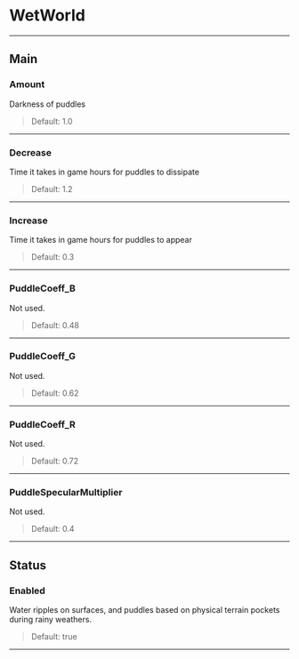 # WetWorld

---

## Main

### Amount

Darkness of puddles

>Default: 1.0

---

### Decrease

Time it takes in game hours for puddles to dissipate

>Default: 1.2

---

### Increase

Time it takes in game hours for puddles to appear

>Default: 0.3

---

### PuddleCoeff_B

Not used.

>Default: 0.48

---

### PuddleCoeff_G

Not used.

>Default: 0.62

---

### PuddleCoeff_R

Not used.

>Default: 0.72

---

### PuddleSpecularMultiplier

Not used.

>Default: 0.4

---

## Status

### Enabled

Water ripples on surfaces, and puddles based on physical terrain pockets during rainy weathers.

>Default: true

---
